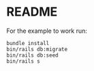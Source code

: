 # README

For the example to work run:

```
bundle install
bin/rails db:migrate
bin/rails db:seed
bin/rails s
```